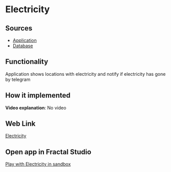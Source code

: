 # Electricity

## Sources

- [Application](https://github.com/LearnFractal/FractalPlatform/tree/main/FractalPlatform.Examples/Applications/Electricity/ElectricityApplication.cs)
- [Database](https://github.com/LearnFractal/FractalPlatform/tree/main/FractalPlatform.Examples/Databases/Electricity)

## Functionality

Application shows locations with electricity and notify if electricity has gone by telegram

## How it implemented

**Video explanation**: No video

## Web Link

[Electricity](https://fraplat.tech/jupiter/Electricity)

## Open app in Fractal Studio

[Play with Electricity in sandbox](https://fraplat.tech/mars/FractalStudio/?tag=Electricity+template)


